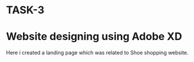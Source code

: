 # TASK-3 
# Website designing using Adobe XD
Here i created a landing page which was related to Shoe shopping website.
